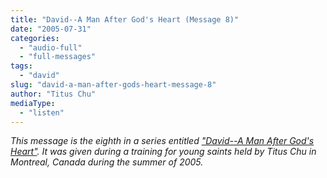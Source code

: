 ```yaml
---
title: "David--A Man After God's Heart (Message 8)"
date: "2005-07-31"
categories: 
  - "audio-full"
  - "full-messages"
tags: 
  - "david"
slug: "david-a-man-after-gods-heart-message-8"
author: "Titus Chu"
mediaType: 
  - "listen"
---
```


_This message is the eighth in a series entitled ["David--A Man After God's Heart"](https://www.asweetsavor.org/conference-david). It was given during a training for young saints held by Titus Chu in Montreal, Canada during the summer of 2005._
